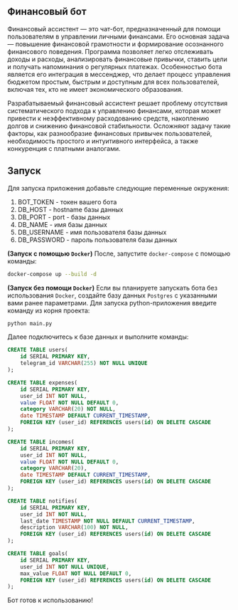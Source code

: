 ## Финансовый бот
  
Финансовый ассистент — это чат-бот, предназначенный для помощи пользователям в управлении личными финансами. Его основная задача — повышение финансовой грамотности и формирование осознанного финансового поведения. Программа позволяет легко отслеживать доходы и расходы, анализировать финансовые привычки, ставить цели и получать напоминания о регулярных платежах. Особенностью бота является его интеграция в мессенджер, что делает процесс управления бюджетом простым, быстрым и доступным для всех пользователей, включая тех, кто не имеет экономического образования.
  
Разрабатываемый финансовый ассистент решает проблему отсутствия систематического подхода к управлению финансами, которая может привести к неэффективному расходованию средств, накоплению долгов и снижению финансовой стабильности. Осложняют задачу такие факторы, как разнообразие финансовых привычек пользователей, необходимость простого и интуитивного интерфейса, а также конкуренция с платными аналогами.
  
  
## Запуск

Для запуска приложения добавьте следующие переменные окружения:
1. BOT_TOKEN - токен вашего бота
2. DB_HOST - hostname базы данных
3. DB_PORT - port - базы данных
4. DB_NAME - имя базы данных
5. DB_USERNAME - имя пользователя базы данных
6. DB_PASSWORD - пароль пользователя базы данных
  
**(Запуск с помощью `Docker`)** После, запустите `docker-compose` с помощью команды:
```bash
docker-compose up --build -d
```
  
**(Запуск без помощи `Docker`)** Если вы планируете запускать бота без использования `Docker`, создайте базу данных `Postgres` с указанными вами ранее параметрами. Для запуска python-приложения введите команду из корня проекта:
```bash
python main.py
```
  
Далее подключитесь к базе данных и выполните команды:
```sql
CREATE TABLE users(
	id SERIAL PRIMARY KEY,
	telegram_id VARCHAR(255) NOT NULL UNIQUE
);

CREATE TABLE expenses(
	id SERIAL PRIMARY KEY,
	user_id INT NOT NULL,
	value FLOAT NOT NULL DEFAULT 0,
	category VARCHAR(20) NOT NULL,
	date TIMESTAMP DEFAULT CURRENT_TIMESTAMP,
	FOREIGN KEY (user_id) REFERENCES users(id) ON DELETE CASCADE
);

CREATE TABLE incomes(
	id SERIAL PRIMARY KEY,
	user_id INT NOT NULL,
	value FLOAT NOT NULL DEFAULT 0,
	category VARCHAR(20),
	date TIMESTAMP DEFAULT CURRENT_TIMESTAMP,
	FOREIGN KEY (user_id) REFERENCES users(id) ON DELETE CASCADE
);

CREATE TABLE notifies(
	id SERIAL PRIMARY KEY,
	user_id INT NOT NULL,
	last_date TIMESTAMP NOT NULL DEFAULT CURRENT_TIMESTAMP,
	description VARCHAR(100) NOT NULL,
	FOREIGN KEY (user_id) REFERENCES users(id) ON DELETE CASCADE
);

CREATE TABLE goals(
	id SERIAL PRIMARY KEY,
	user_id INT NOT NULL UNIQUE,
	max_value FLOAT NOT NULL DEFAULT 0,
	FOREIGN KEY (user_id) REFERENCES users(id) ON DELETE CASCADE
);
```
  
Бот готов к использованию!